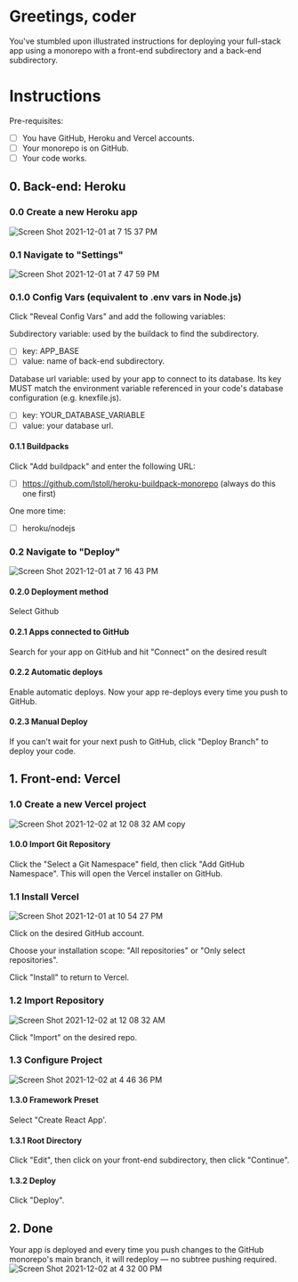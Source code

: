 # Greetings, coder
You've stumbled upon illustrated instructions for deploying your full-stack app using a monorepo with a front-end subdirectory and a back-end subdirectory. 

# Instructions
Pre-requisites:
  - [ ] You have GitHub, Heroku and Vercel accounts.
  - [ ] Your monorepo is on GitHub.
  - [ ] Your code works.

## 0. Back-end: Heroku
### 0.0 Create a new Heroku app
![Screen Shot 2021-12-01 at 7 15 37 PM](https://user-images.githubusercontent.com/86169488/144518106-5139e65f-88de-4398-aa71-602d382326c6.png)

### 0.1 Navigate to "Settings"
![Screen Shot 2021-12-01 at 7 47 59 PM](https://user-images.githubusercontent.com/86169488/144518177-8f8a8043-1a2b-46e7-a955-fd5067ba3af3.png)

### 0.1.0 Config Vars (equivalent to .env vars in Node.js)
Click "Reveal Config Vars" and add the following variables:

  Subdirectory variable: used by the buildack to find the subdirectory.
  - [ ] key: APP_BASE
  - [ ] value: name of back-end subdirectory.

  Database url variable: used by your app to connect to its database. Its key MUST match the environment variable referenced in your code's database configuration (e.g. knexfile.js).
  - [ ] key: YOUR_DATABASE_VARIABLE 
  - [ ] value: your database url.

#### 0.1.1 Buildpacks
Click "Add buildpack" and enter the following URL:
 - [ ] https://github.com/lstoll/heroku-buildpack-monorepo (always do this one first)

One more time:
 - [ ] heroku/nodejs

### 0.2 Navigate to "Deploy"
![Screen Shot 2021-12-01 at 7 16 43 PM](https://user-images.githubusercontent.com/86169488/144517262-faa3d838-2d7a-4389-943e-b4048bc51c96.png)

#### 0.2.0 Deployment method
Select Github
#### 0.2.1 Apps connected to GitHub
Search for your app on GitHub and hit "Connect" on the desired result
#### 0.2.2 Automatic deploys
Enable automatic deploys. Now your app re-deploys every time you push to GitHub.
#### 0.2.3 Manual Deploy
If you can't wait for your next push to GitHub, click "Deploy Branch" to deploy your code.

## 1. Front-end: Vercel
### 1.0 Create a new Vercel project
![Screen Shot 2021-12-02 at 12 08 32 AM copy](https://user-images.githubusercontent.com/86169488/144517333-ca700ea4-ea3a-4385-9b61-9d3f5a211252.png)

#### 1.0.0 Import Git Repository
Click the "Select a Git Namespace" field, then click "Add GitHub Namespace". This will open the Vercel installer on GitHub.

### 1.1 Install Vercel
![Screen Shot 2021-12-01 at 10 54 27 PM](https://user-images.githubusercontent.com/86169488/144517705-fb95178b-8e37-4733-9a03-3c2f1abda9fe.png)

Click on the desired GitHub account.

Choose your installation scope: "All repositories" or "Only select repositories".

Click "Install" to return to Vercel.

### 1.2 Import Repository
![Screen Shot 2021-12-02 at 12 08 32 AM](https://user-images.githubusercontent.com/86169488/144517935-2635bab6-875a-4fde-a114-f54a4371f84f.png)

Click "Import" on the desired repo.

### 1.3 Configure Project
![Screen Shot 2021-12-02 at 4 46 36 PM](https://user-images.githubusercontent.com/86169488/144517948-25d5f155-cb8a-448e-9402-c89d1e60e3b1.png)

#### 1.3.0 Framework Preset
Select "Create React App'.
#### 1.3.1 Root Directory
Click "Edit", then click on your front-end subdirectory, then click "Continue".
#### 1.3.2 Deploy
Click "Deploy".

 ## 2. Done
Your app is deployed and every time you push changes to the GitHub monorepo's main branch, it will redeploy — no subtree pushing required.
![Screen Shot 2021-12-02 at 4 32 00 PM](https://user-images.githubusercontent.com/86169488/144518335-20cfc9cf-cb16-46ca-bb38-c0a7f2f1d364.png)

